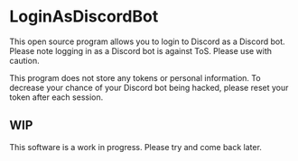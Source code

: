 # LoginAsDiscordBot
This open source program allows you to login to Discord as a Discord bot. Please note logging in as a Discord bot is against ToS. Please use with caution.

This program does not store any tokens or personal information. To decrease your chance of your Discord bot being hacked, please reset your token after each session.

## WIP
This software is a work in progress. Please try and come back later.
